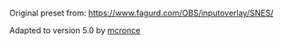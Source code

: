 Original preset from:
https://www.fagurd.com/OBS/inputoverlay/SNES/

Adapted to version 5.0 by [mcronce](https://github.com/mcronce)


